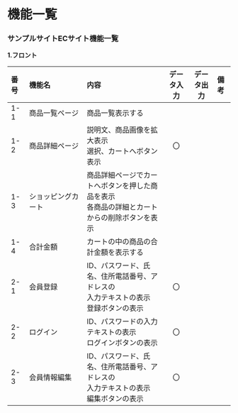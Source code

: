 # 機能一覧
### サンプルサイトECサイト機能一覧
**1.フロント**

|番号|機能名|内容|データ入力|データ出力|備考|
|:---|:---|:---|:---:|:---:|:---|
|1-1|商品一覧ページ|商品一覧表示する||||
|1-2|商品詳細ページ　　|説明文、商品画像を拡大表示<br>選択、カートへボタン表示|〇|||
|1-3|ショッピングカート|商品詳細ページでカートへボタンを押した商品を表示<br>各商品の詳細とカートからの削除ボタンを表示||||
|1-4|合計金額　　　　　 |カートの中の商品の合計金額を表示する||||
|2-1|会員登録|ID、パスワード、氏名、住所電話番号、アドレスの<br>入力テキストの表示<br>登録ボタンの表示|〇|||
|2-2|ログイン|ID、パスワードの入力テキストの表示<br>ログインボタンの表示|〇|||
|2-3|会員情報編集|ID、パスワード、氏名、住所電話番号、アドレスの<br>入力テキストの表示<br>編集ボタンの表示|〇||
